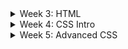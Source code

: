 <details>    
<summary>Week 3: HTML</summary>
     
<h4>1. Exercise</h4>
       <p>If you did not complete the exercises from last week, do so.</p>
       <p>If you have not read Modules 1 and 2 of the Study Book, do so.</p>
	   
<h4>2. Exercise</h4>
       <p>The HTML used in last week’s practical is written in XHTML.
       The same code in HTML is:</p>

```
<!DOCTYPE html>
<html lang="en">
  <head>
  <title>
     A simple HTML document
  </title>
  </head>

  <body>
     <section>
       <h1>HTML Test Page</h1>
       <p>This is the first paragraph on the page!</p>
       <section>
         <h2>A Subsection Heading</h2>
         <p>This is the second paragraph on the page!</p>
       </section>
     </section>
  </body>
</html>
```

<p>There is little difference between this HTML and the HTML of
		last week. But there is a big difference how a browser deals
		with an error.</p>
		
<p>Using last week's XHTML code, create a file
		<kbd>test.xhtml</kbd> and using the code above create another
		file <kbd>test.html</kbd></p>
		
<p>Test that both files are parsed correctly by the Web
		browser.</p>
		
<p>Now introduce an error in both files—delete one of the		
		</p> tags. Now how are they displayed by the Web browser?</p>
		
<p>Copy <kbd>test.xhtml</kbd> to <kbd>alt.html</kbd> and copy
		<kbd>test.html</kbd> to <kbd>alt.xhtml</kbd>. Now display the
		alternate files in the Web browser. What has happened?</p>
		
<p>How important are the file extensions to the browser?
		How important the first line of each file to the browser?</p>
		
<p>Notice how <kbd>alt.xhtml</kbd> (the HTML document
		masquerading as an XHTML document) is displayed. Remove the
		error from <kbd>alt.xhtml</kbd> and display it again—what is
		the browser’s responce</p>
		
<p>XHTML, being XML documents are more restrictive with errors
		and the browser will warn you if there is an error in your
		document. The advantage (and frustration) of XHTML documents
		is that the browser will error check your HTML document.</p>
       
<h4>3. Exercise</h4>
		<p>Structure the text file <a href="../master/prac/p03/Poets.txt">Poets.txt</a>
		using XHTML markup. The file contains three poems about the
		First World War, by poets that participated in the conflict.
		Structure the file using markup so the text is sectioned
		logically by using headings, sections, paragraphs, &amp;c.</p>

		<p>Remember, HTML markup is used to logically
		structure the source file it is not used to format the
		browser's output.</p>

<h4>4. Exercise</h4>
		Format the text file <a href="../master/prac/p03/Heracles.txt">Heracles.txt</a>
		using XHTML markup. The file contains the opening scene of Euripides'
		play Heracles. To format the file make use of Emphasised, Italic
		and Bold text, headings, a Descriptive List, &amp;c.</p>

<h4>5. Exercise</h4>
		<p>
		Structure the text file <a href="../master/prac/p03/TheLongShips.txt">TheLongShips.txt</a>
		using XHTML markup. The file contains the opening paragraph of 
		Frans Bengtsson’s book “The Long Ships”. Use the 
		<code>id</code> attribute to correctly setup links to the footnotes 
		and from the footnotes backto the text.
		</p>
       
<h4>6. Exercise</h4>    
		Structure the following Body Mass Index table 
		from the World Health Organisation using the <kbd>table</kbd> element.
<pre>
Classification                           BMI(kg/m<sup>2</sup>)
<strong>Underweight</strong>                               <18.50
    Severe thinness                        <16.00 
    Moderate thinness                   16.00 - 16.99
    Mild thinness                       17.00 - 18.49
<strong>Normal Range</strong>                           18.50 - 24.99
<strong>Overweight</strong>                                &#x2265;25.00
     Pre-obese                          25.00 - 29.99
     <strong>Obese</strong>                                &#x2265;30.00
          Obese class I                 30.00 - 34-99
          Obese class II                35.00 - 39.99
          Obese class III                  &#x2265;40.00 
</pre>
</details>

<details>
<summary>Week 4: CSS Intro</summary>
	<h4>Exercise 1</h4>
		<p>
		If you did not complete the exercises from last week, do so.
		If you have not read Chapters 1 to 3 of the Study Book, do so.
		</p>
	<h4>Exercise 2</h4>
		<p>
		Add style to the HTML file created from the text file Poets.txt. Add the style using the style element in the HTML document header.
		Experiment with the different forms of white-space, font-style, font-size, &c. for different sections of the document. 
		</p>
	<h4>Exercise 3</h4>
		<p>
		Add style to the structured file created from the text file Heracles.txt. Add the style using a separate style file and use the link element to tie th style file to the HTML document.
		Experiment with the different forms of font-style, font-size, text-align, color &c. for different sections of the document.
		</p>
	<h4>Exercise 4</h4>
		<p>
		Add style to the structured file created from the text file TheLongShips.txt
		Experiment with changing the style of the footnotes, study the footnotes used in the StudyBook. How is the selected footnote highlighted?
		</p>
</details>

<details>
	<summary>Week 5: Advanced CSS</summary>

<h4>Exercise 1</h4>
<p>
       The Web site
       <a href="http://www.csszengarden.com">http://www.csszengarden.com</a>
       has been around for many years and though it is specifically
       aimed at graphic artists it does show what is possible with
       CSS</p>
       <p>This site has only one page in which the HTML “content” is
       fixed - only the presentation of the HTML elements can be
       altered by the “style” author through CSS commands.
       The CSS commands used are straight forward —
       the effects can dramatic. For example,
       consider the wide-screen version of
       “<a href="http://www.csszengarden.com/219/">Steel</a>” by
       Steffen Knoeller. This design uses CSS3 features for a
       dramatic effect and has different style sheets for different
       width displays. Experiment by changing the width of the Web
       browser window.</p>
       

<h4>Exercise 2</h4>
       <p>Use Google Chrome's inbuilt <em>Developer Tools</em> interface
       (press <kbd>ctrl+shift+i</kbd>) to explore the CSS boxes that exist
       in a web page.  Load a variety of websites (start with something simple,
       like the CSC2406 course page, and graduate to more complex sites) to
       learn how they are structured.</p>
       <p>Simply hover your mouse over an element in the Document Tree as 
       displayed in the <em>Elements</em> tab in the Developer Tools interface.
       You will see the corresponding box being highlighted in the website page
       itself. Start with the <kbd>body</kbd> element and work your way down
       in the element tree.</p>
       <p><em>Note:</em> the World Wide Web contains many sites/pages that are
       <em>not</em> good examplars for how things should be done. Always be
       mindful of the possibility of an example not representing good practice. Where
       possible, look for sites that make a statement about wanting to use
       CSS3 (and HTML5) correctly. The above CSS Zen Garden site is an example.</p>
       

<h4>Exercise 3</h4>
       <p>Study the
       <a href="https://tau.usq.edu.au/courses/CSC2406/StudyBook/examples/CSS/beowulf.xhtml">Beowulf</a> example of
       using floating blocks to create a
       two column display on a Web page.</p>
       <p>Also note the small design change if the Web browser’s window
       becomes narrow.</p>
       <p>At the bottom of the <a
       href="https://tau.usq.edu.au/courses/CSC2406/StudyBook/examples/CSS/beowulf.xhtml">Beowulf</a>
       HTML page there is the line:</p>
       <p><kbd>&lt;div style="clear:
       left"&gt;&amp;#160;&lt;/div&gt;</kbd></p>
       <p>What is its purpose? What happens if the line is
       removed?</p>
       <p>When an element is positioned using the <kbd>float</kbd>
       property or positioned absolutely  with <kbd>position:
       absolute;</kbd> it is said to “be removed from the
       normal flow” What does that mean?</p>
       <p>When is a positioned element not removed from the normal flow?</p>
       
<h4>Exercise 4</h4>
       Convert the  the HTML file created from the text
       file <a href="../master/prac/p03/Poets.txt">Poets.txt</a> into a multicolumn
       document using the <kbd>float</kbd> property. What happens as
       the width of the Web browser’s window is changed? 
       
<h4>Exercise 5</h4>
       <p>Study the  <a
       href="https://tau.usq.edu.au/courses/CSC2406/StudyBook/examples/CSS/menus.xhtml">CSS menu</a>
       example which uses absolutely positioning elements.</p>
       <p>Why is there a small (1 pixel?) transparent gap between the
       menu elements? This is a mistake since as the cursor moves
       between menu elements the menu can irritatingly collapse
       as the cursor has moved outside the menu
       — this is very much browser dependent.
       Can you see what needs to be done to remove the transparent border?</p>
       <p>When an element is positioned using the <kbd>float</kbd>
       property or positioned absolutely  with <kbd>position:
       absolute;</kbd> it is said to “be removed from the
       normal flow” What does that mean?</p>
       <p>When is a positioned element not removed from the normal
       flow?</p>
       
<h4>Exercise 6</h4>
       <p>Consider the following HTML file of
       <a href="https://tau.usq.edu.au/courses/CSC2406/Practicals/HenryV_IV_III.xhtml">Act IV, Scene III</a> of
       William Shakespeare’s play, King Henry V. The dialog is
       structured using a descriptive list. Change the style of the
       <kbd>dt</kbd> element so that it is inline with the characters
       dialog. (cf. The exercises on this page).</p>
       <p>Add CSS commands so that if the browser's window is narrow
       (500px, say) the <kbd>dt</kbd> element is on a line of its own
       (that is the default style of a descriptive list).</p> 
       
<h4>Exercise 7</h4>
       Why in the original HTML file  of
       <a href="https://tau.usq.edu.au/courses/CSC2406/Practicals/HenryV_IV_III.xhtml">Act IV, Scene III</a> of
       William Shakespeare’s play, King Henry V the HTML line break
       element was used to break lines not the CSS
       white-space property?      
</details>